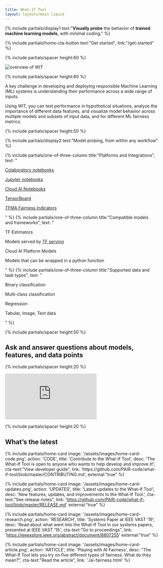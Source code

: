 ```yaml
---
title: What-If Tool
layout: layouts/main.liquid
---
```


<div class="mdl-cell--8-col mdl-cell--12-col-tablet mdl-cell--8-col-phone">

{% include partials/display1 text:"<strong>Visually probe</strong> the behavior of <strong>trained machine learning models</strong>, with minimal coding." %} 

{% include partials/home-cta-button text:"Get started", link:"/get-started" %}

{% include partials/spacer height:60 %}

</div>

![overview of WIT](/assets/images/home-hero.gif)

{% include partials/spacer height:60 %}

<div class="mdl-cell--8-col mdl-cell--12-col-tablet mdl-cell--8-col-phone">

A key challenge in developing and deploying responsible Machine Learning (ML) systems is understanding their performance across a wide range of inputs. 

Using WIT, you can test performance in hypothetical situations, analyze the importance of different data features, and visualize model behavior across multiple models and subsets of input data, and for different ML fairness metrics. 

</div>

{% include partials/spacer height:50 %}

{% include partials/display2 text:"Model probing, from within any workflow" %}

<div class="mdl-grid no-padding">

{% include partials/one-of-three-column title:"Platforms and Integrations", text: "

[Colaboratory notebooks](https://colab.research.google.com/)

[Jupyter notebooks](https://jupyter.org/)

[Cloud AI Notebooks](https://cloud.google.com/ai-platform-notebooks)

[TensorBoard](https://www.tensorflow.org/tensorboard)

[TFMA Fairness Indicators](https://www.tensorflow.org/tfx/guide/fairness_indicators)

" %}
{% include partials/one-of-three-column title:"Compatible models<br/> and frameworks", text: "

TF Estimators

Models served by [TF serving](https://www.tensorflow.org/tfx/guide/serving)

Cloud AI Platform Models 

Models that can be wrapped in a python function

" %}
{% include partials/one-of-three-column title:"Supported data and task types", text: "

Binary classification

Multi-class classification

Regression

Tabular, Image, Text data

" %}

</div>

{% include partials/spacer height:50 %}

## Ask and answer questions about models, features, and data points

{% include partials/spacer height:20 %}

<div class="video-container">
  <iframe src="https://www.youtube.com/embed/qTUUwfG1vSs" frameborder="0" allow="accelerometer; autoplay; encrypted-media; gyroscope; picture-in-picture" allowfullscreen></iframe>
</div>

{% include partials/spacer height:20 %}

## What’s the latest

<div class="mdl-grid no-padding">
  {% include partials/home-card image: '/assets/images/home-card-code.png', action: 'CODE', 
  title: 'Contribute to the What-If Tool', desc: 'The What-If Tool is open to anyone who wants to help develop and improve it!', 
  cta-text:"View developer guide", link: 'https://github.com/PAIR-code/what-if-tool/blob/master/CONTRIBUTING.md', external:"true" %}
  
  {% include partials/home-card image: '/assets/images/home-card-updates.png', action: 'UPDATES', 
  title: 'Latest updates to the What-If Tool', desc: 'New features, updates, and improvements to the What-If Tool.', 
  cta-text:"See release notes", link: 'https://github.com/PAIR-code/what-if-tool/blob/master/RELEASE.md' external:"true" %}

  {% include partials/home-card image: '/assets/images/home-card-research.png', action: 'RESEARCH', 
  title: 'Systems Paper at IEEE VAST ‘19', desc: 'Read about what went into the What-If Tool in our systems papers, presented at IEEE VAST ‘19.', 
  cta-text:"Go to proceedings", link: 'https://ieeexplore.ieee.org/abstract/document/8807255' external:"true" %}

  {% include partials/home-card image: '/assets/images/home-card-article.png', action: 'ARTICLE', 
  title: 'Playing with AI Fairness', desc: "The What-If Tool lets you try on five different types of fairness. What do they mean?", 
  cta-text:"Read the article", link: './ai-fairness.html' %}

</div>